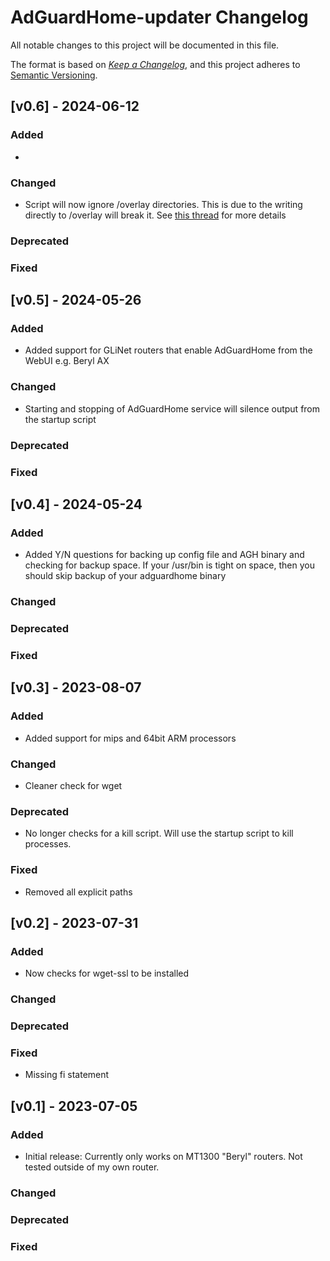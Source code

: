 # AdGuardHome-updater Changelog

All notable changes to this project will be documented in this file.

The format is based on
[*Keep a Changelog*](https://keepachangelog.com/en/1.0.0/),
and this project adheres to
[Semantic Versioning](https://semver.org/spec/v2.0.0.html).



## [v0.6] - 2024-06-12

### Added
-

### Changed
- Script will now ignore /overlay directories. This is due to the writing directly to /overlay will break it. See [this thread](https://forum.gl-inet.com/t/gl-mt1300-beryl-bugs/42543/28?u=phantasm22) for more details

### Deprecated

### Fixed



## [v0.5] - 2024-05-26

### Added
-  Added support for GLiNet routers that enable AdGuardHome from the WebUI e.g. Beryl AX
  
### Changed
- Starting and stopping of AdGuardHome service will silence output from the startup script

### Deprecated

### Fixed



## [v0.4] - 2024-05-24

### Added
-  Added Y/N questions for backing up config file and AGH binary and checking for backup space. If your /usr/bin is tight on space, then you should skip backup of your adguardhome binary
  
### Changed

### Deprecated

### Fixed



## [v0.3] - 2023-08-07

### Added
-  Added support for mips and 64bit ARM processors
  
### Changed
- Cleaner check for wget

### Deprecated
-  No longer checks for a kill script. Will use the startup script to kill processes.

### Fixed
-  Removed all explicit paths



## [v0.2] - 2023-07-31

### Added
-  Now checks for wget-ssl to be installed
  
### Changed

### Deprecated

### Fixed
-   Missing fi statement


## [v0.1] - 2023-07-05

### Added

-  Initial release: Currently only works on MT1300 "Beryl" routers. Not tested outside of my own router.
  
### Changed

### Deprecated

### Fixed
